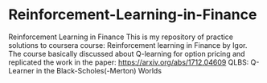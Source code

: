 # Reinforcement-Learning-in-Finance
Reinforcement Learning in Finance
This is my repository of practice solutions to coursera course: Reinforcement learning in Finance by Igor. 
The course basically discussed about Q-learning for option pricing and replicated the work in the paper:
https://arxiv.org/abs/1712.04609
QLBS: Q-Learner in the Black-Scholes(-Merton) Worlds
